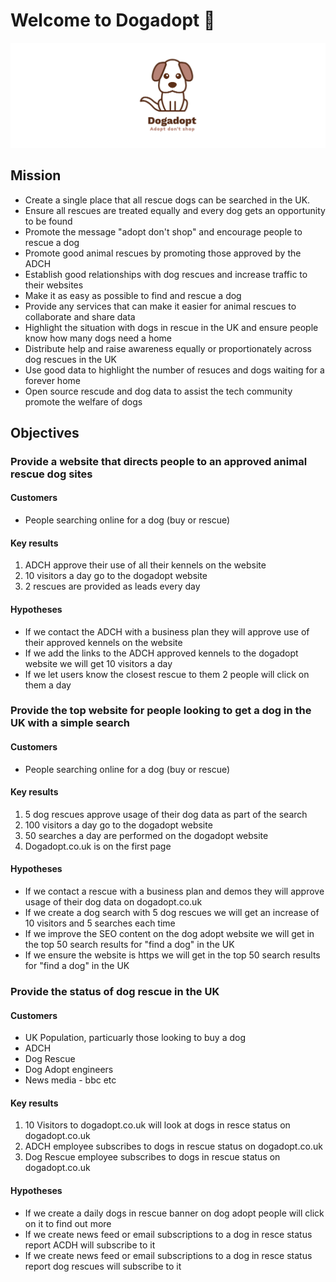 # Welcome to Dogadopt 👋

![Dogadopt](https://github.com/dogadopt/.github/blob/main/profile/logo.png)

## Mission

* Create a single place that all rescue dogs can be searched in the UK.
* Ensure all rescues are treated equally and every dog gets an opportunity to be found
* Promote the message "adopt don't shop" and encourage people to rescue a dog
* Promote good animal rescues by promoting those approved by the ADCH
* Establish good relationships with dog rescues and increase traffic to their websites
* Make it as easy as possible to find and rescue a dog
* Provide any services that can make it easier for animal rescues to collaborate and share data
* Highlight the situation with dogs in rescue in the UK and ensure people know how many dogs need a home
* Distribute help and raise awareness equally or proportionately across dog rescues in the UK
* Use good data to highlight the number of resuces and dogs waiting for a forever home
* Open source rescude and dog data to assist the tech community promote the welfare of dogs

## Objectives

### Provide a website that directs people to an approved animal rescue dog sites

#### Customers

* People searching online for a dog (buy or rescue)

#### Key results
1. ADCH approve their use of all their kennels on the website
1. 10 visitors a day go to the dogadopt website
2. 2 rescues are provided as leads every day

#### Hypotheses
* If we contact the ADCH with a business plan they will approve use of their approved kennels on the website
* If we add the links to the ADCH approved kennels to the dogadopt website we will get 10 visitors a day
* If we let users know the closest rescue to them 2 people will click on them a day

### Provide the top website for people looking to get a dog in the UK with a simple search

#### Customers

* People searching online for a dog (buy or rescue)

#### Key results
1. 5 dog rescues approve usage of their dog data as part of the search
1. 100 visitors a day go to the dogadopt website
2. 50 searches a day are performed on the dogadopt website
3. Dogadopt.co.uk is on the first page 

#### Hypotheses
* If we contact a rescue with a business plan and demos they will approve usage of their dog data on dogadopt.co.uk
* If we create a dog search with 5 dog rescues we will get an increase of 10 visitors and 5 searches each time
* If we improve the SEO content on the dog adopt website we will get in the top 50 search results for "find a dog" in the UK
* If we ensure the website is https we will get in the top 50 search results for "find a dog" in the UK

### Provide the status of dog rescue in the UK

#### Customers

* UK Population, particuarly those looking to buy a dog
* ADCH
* Dog Rescue
* Dog Adopt engineers
* News media - bbc etc

#### Key results
1. 10 Visitors to dogadopt.co.uk will look at dogs in resce status on dogadopt.co.uk
1. ADCH employee subscribes to dogs in rescue status on dogadopt.co.uk
2. Dog Rescue employee subscribes to dogs in rescue status on dogadopt.co.uk

#### Hypotheses
* If we create a daily dogs in rescue banner on dog adopt people will click on it to find out more
* If we create news feed or email subscriptions to a dog in resce status report ACDH will subscribe to it
* If we create news feed or email subscriptions to a dog in resce status report dog rescues will subscribe to it

<!--

**Here are some ideas to get you started:**

🙋‍♀️ A short introduction - what is your organization all about?
🌈 Contribution guidelines - how can the community get involved?
👩‍💻 Useful resources - where can the community find your docs? Is there anything else the community should know?
🍿 Fun facts - what does your team eat for breakfast?
🧙 Remember, you can do mighty things with the power of [Markdown](https://docs.github.com/github/writing-on-github/getting-started-with-writing-and-formatting-on-github/basic-writing-and-formatting-syntax)
-->
